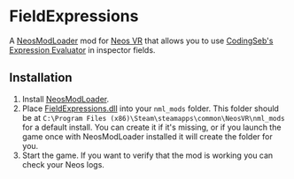 # FieldExpressions

A [NeosModLoader](https://github.com/zkxs/NeosModLoader) mod for [Neos VR](https://neos.com/) that allows you to use [CodingSeb's Expression Evaluator](https://github.com/codingseb/ExpressionEvaluator/wiki/Getting-Started) in inspector fields.

## Installation
1. Install [NeosModLoader](https://github.com/zkxs/NeosModLoader).
2. Place [FieldExpressions.dll](https://github.com/Toxic-Cookie/FieldExpressions/releases) into your `nml_mods` folder. This folder should be at `C:\Program Files (x86)\Steam\steamapps\common\NeosVR\nml_mods` for a default install. You can create it if it's missing, or if you launch the game once with NeosModLoader installed it will create the folder for you.
3. Start the game. If you want to verify that the mod is working you can check your Neos logs.
